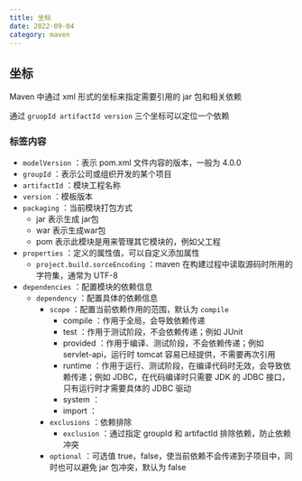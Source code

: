 ```yaml
---
title: 坐标
date: 2022-09-04
category: maven
---
```


## 坐标

Maven 中通过 xml 形式的坐标来指定需要引用的 jar 包和相关依赖

通过 `gruopId artifactId version` 三个坐标可以定位一个依赖

### 标签内容

* `modelVersion` ：表示 pom.xml 文件内容的版本，一般为 4.0.0
* `groupId` ：表示公司或组织开发的某个项目
* `artifactId` ：模块工程名称
* `version` ：模板版本
* `packaging` ：当前模块打包方式
  * jar 表示生成 jar包
  * war 表示生成war包
  * pom 表示此模块是用来管理其它模块的，例如父工程
* `properties` ：定义的属性值，可以自定义添加属性
  * `project.build.sorceEncoding` ：maven 在构建过程中读取源码时所用的字符集，通常为 UTF-8
* `dependencies` ：配置模块的依赖信息
  * `dependency` ：配置具体的依赖信息
    * `scope` ：配置当前依赖作用的范围，默认为 `compile` 
      * compile ：作用于全局，会导致依赖传递
      * test ：作用于测试阶段，不会依赖传递；例如 JUnit
      * provided ：作用于编译、测试阶段，不会依赖传递；例如 servlet-api，运行时 tomcat 容易已经提供，不需要再次引用
      * runtime ：作用于运行、测试阶段，在编译代码时无效，会导致依赖传递；例如 JDBC，在代码编译时只需要 JDK 的 JDBC 接口，只有运行时才需要具体的 JDBC 驱动
      * system ：
      * import ：
    * `exclusions` ：依赖排除
      * `exclusion` ：通过指定 groupId 和 artifactId 排除依赖，防止依赖冲突
    * `optional` ：可选值 true，false，使当前依赖不会传递到子项目中，同时也可以避免 jar 包冲突，默认为 false

